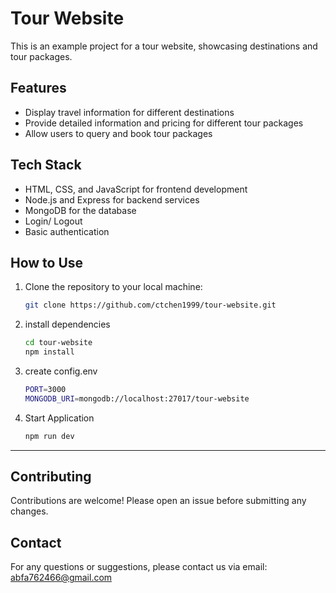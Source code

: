 # Tour Website

This is an example project for a tour website, showcasing destinations and tour packages.

## Features

- Display travel information for different destinations
- Provide detailed information and pricing for different tour packages
- Allow users to query and book tour packages

## Tech Stack

- HTML, CSS, and JavaScript for frontend development
- Node.js and Express for backend services
- MongoDB for the database
- Login/ Logout
- Basic authentication

## How to Use

1. Clone the repository to your local machine:

   ```bash
   git clone https://github.com/ctchen1999/tour-website.git
   ```
2. install dependencies
   ```bash
   cd tour-website
   npm install
   ```
3. create config.env
   ```bash
   PORT=3000
   MONGODB_URI=mongodb://localhost:27017/tour-website
   ```
4. Start Application
   ```bash
   npm run dev
   ```
---
## Contributing
Contributions are welcome! Please open an issue before submitting any changes.

## Contact
For any questions or suggestions, please contact us via email: abfa762466@gmail.com

